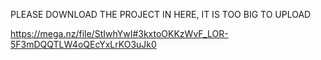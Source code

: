PLEASE DOWNLOAD THE PROJECT IN HERE, IT IS TOO BIG TO UPLOAD

https://mega.nz/file/StIwhYwI#3kxtoOKKzWvF_LOR-5F3mDQQTLW4oQEcYxLrKO3uJk0
